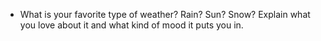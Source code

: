 - What is your favorite type of weather? Rain? Sun? Snow? Explain what you love about it and what kind of mood it puts you in.